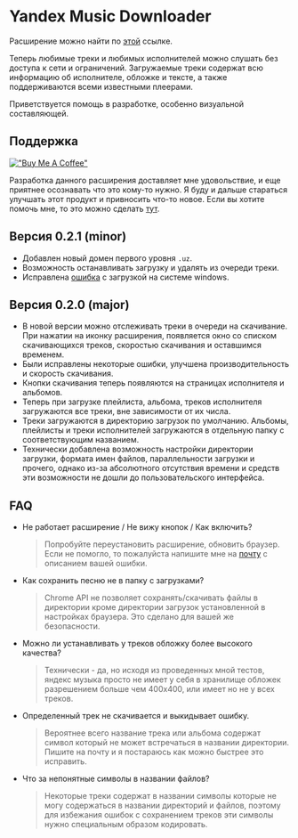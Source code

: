 # Yandex Music Downloader

Расширение можно найти по [этой](https://chrome.google.com/webstore/detail/yandex-music-downloader/agkcaldeglaadeknkclfbpdojhhclfej) ссылке.

Теперь любимые треки и любимых исполнителей можно слушать без доступа к сети и ограничений. Загружаемые треки содержат всю информацию об исполнителе, обложке и тексте, а также поддерживаются всеми известными плеерами.

Приветствуется помощь в разработке, особенно визуальной составляющей.

## Поддержка

[!["Buy Me A Coffee"](https://www.buymeacoffee.com/assets/img/custom_images/orange_img.png)](https://www.buymeacoffee.com/caitan)

Разработка данного расширения доставляет мне удовольствие, и еще приятнее осознавать что это кому-то нужно. Я буду и дальше стараться улучшать этот продукт и привносить что-то новое. Если вы хотите помочь мне, то это можно сделать [тут](https://www.buymeacoffee.com/caitan).

## Версия 0.2.1 (minor)
* Добавлен новый домен первого уровня `.uz`.
* Возможность останавливать загрузку и удалять из очереди треки.
* Исправлена [ошибка](https://github.com/MrDanikus/yandex-music-downloader/issues/11) с загрузкой на системе windows.

## Версия 0.2.0 (major)
* В новой версии можно отслеживать треки в очереди на скачивание. При нажатии на иконку расширения, появляется окно со списком скачивающихся треков, скоростью скачивания и оставшимся временем.
* Были исправлены некоторые ошибки, улучшена производительность и скорость скачивания.
* Кнопки скачивания теперь появляются на страницах исполнителя и альбомов. 
* Теперь при загрузке плейлиста, альбома, треков исполнителя загружаются все треки, вне зависимости от их числа.
* Треки загружаются в директорию загрузок по умолчанию. Альбомы, плейлисты и треки исполнителей загружаются в отдельную папку с соответствующим названием.
* Технически добавлена возможность настройки директории загрузки, формата имен файлов, параллельности загрузки и прочего, однако из-за абсолютного отсутствия времени и средств эти возможности не дошли до пользовательского интерфейса.

## FAQ
* Не работает расширение / Не вижу кнопок / Как включить?
  > Попробуйте переустановить расширение, обновить браузер. Если не помогло, то пожалуйста напишите мне на [почту](mailto:daniilzhdanovichwork@gmail.com) с описанием вашей ошибки.

* Как сохранить песню не в папку с загрузками?
  > Chrome API не позволяет сохранять/скачивать файлы в директории кроме директории загрузок установленной в настройках браузера. Это сделано для вашей же безопасности.

* Можно ли устанавливать у треков обложку более высокого качества?
  > Технически - да, но исходя из проведенных мной тестов, яндекс музыка просто не имеет у себя в хранилище обложек разрешением больше чем 400x400, или имеет но не у всех треков.

* Определенный трек не скачивается и выкидывает ошибку.
  > Вероятнее всего название трека или альбома содержат символ который не может встречаться в названии директории. Пишите на почту и я постараюсь как можно быстрее это исправить.

* Что за непонятные символы в названии файлов?
  > Некоторые треки содержат в названии символы которые не могу содержаться в названии директорий и файлов, поэтому для избежания ошибок с сохранением треков эти символы нужно специальным образом кодировать.
